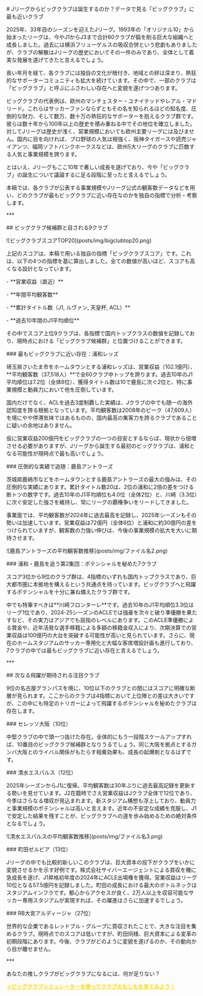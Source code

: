 \# Jリーグからビッグクラブは誕生するのか？データで見る「ビッグクラブ」に最も近いクラブ



2025年、33年目のシーズンを迎えたJリーグ。1993年の「オリジナル10」から始まったリーグは、今やJ1からJ3まで合計60クラブが鎬を削る巨大な組織へと成長しました。過去には横浜フリューゲルスの吸収合併という悲劇もありましたが、クラブの解散はJリーグの歴史においてその一件のみであり、全体として着実な発展を遂げてきたと言えるでしょう。



長い年月を経て、各クラブには独自の文化が根付き、地域との絆は深まり、熱狂的なサポーターコミュニティも拡大を続けています。その中で、一部のクラブは「ビッグクラブ」と呼ぶにふさわしい存在へと変貌を遂げつつあります。



ビッグクラブの代表例は、欧州のマンチェスター・ユナイテッドやレアル・マドリード。これらはサッカーファンならずともその名を知られるほどの知名度、圧倒的な財力、そして数万、数十万の熱狂的なサポーターを抱えるクラブ群です。彼らは数十年から100年以上の歴史を積み重ねる中でその地位を確立しました。対してJリーグは歴史が浅く、営業規模においても欧州主要リーグには及びません。国内に目を向ければ、プロ野球の人気は根強く、阪神タイガースや読売ジャイアンツ、福岡ソフトバンクホークスなどは、欧州5大リーグのクラブに匹敵する人気と事業規模を誇ります。



とはいえ、Jリーグもここ10年で著しい成長を遂げており、今や「ビッグクラブ」の誕生について議論するに足る段階に至ったと言えるでしょう。



本稿では、各クラブが公表する事業規模やJリーグ公式の観客数データなどを用い、どのクラブが最もビッグクラブに近い存在なのかを独自の指標で分析・考察します。



\*\*\*



\## ビッグクラブ候補群と目される9クラブ



<!-- ▼▼▼ 画像の記法を修正 ▼▼▼ -->

!\[ビッグクラブスコアTOP20](posts/img/bigclubtop20.png)



上記のスコアは、本稿で用いる独自の指標「ビッグクラブスコア」です。これは、以下の4つの指標を基に算出しました。全ての数値が高いほど、スコアも高くなる設計となっています。



\-   \*\*営業収益（直近）\*\*

\-   \*\*年間平均観客数\*\*

\-   \*\*累計タイトル数（J1, ルヴァン, 天皇杯, ACL）\*\*

\-   \*\*過去10年間のJ1平均順位\*\*



その中でスコア上位9クラブは、各指標で国内トップクラスの数値を記録しており、現時点における「ビッグクラブ候補群」と位置づけることができます。



\### 最もビッグクラブに近い存在：浦和レッズ



埼玉県さいたま市をホームタウンとする浦和レッズは、営業収益（102.1億円）、\*\*平均観客数（37,518人）\*\*で全60クラブ中トップを誇ります。過去10年のJ1平均順位は7.2位（全体6位）、獲得タイトル数は10で鹿島に次ぐ2位と、特に事業規模と動員力において他を圧倒しています。



国内だけでなく、ACLを過去3度制覇した実績は、Jクラブの中でも随一の海外認知度を誇る根拠となっています。平均観客数は2008年のピーク（47,609人）を境にやや停滞気味ではあるものの、国内最高の集客力を誇るクラブであることに疑いの余地はありません。



仮に営業収益200億円をビッグクラブの一つの目安とするならば、現状から倍増させる必要がありますが、Jリーグから誕生する最初のビッグクラブは、浦和となる可能性が現時点で最も高いでしょう。



\### 圧倒的な実績で追随：鹿島アントラーズ



茨城県鹿嶋市などをホームタウンとする鹿島アントラーズの最大の強みは、その圧倒的な実績にあります。累計タイトル数20は、2位の浦和に2倍の差をつける断トツの数字です。過去10年のJ1平均順位も4.0位（全体2位）と、川崎（3.3位）に次ぐ安定した強さを維持し、常にリーグの覇権争いをリードしてきました。



事業面では、平均観客数が2024年に過去最高を記録し、2025年シーズンもその勢いは加速しています。営業収益は72億円（全体6位）と浦和に約30億円の差をつけられていますが、観客数の力強い伸びは、今後の事業規模の拡大を大いに期待させます。



<!-- ▼▼▼ 画像の記法を修正 ▼▼▼ -->

!\[鹿島アントラーズの平均観客数推移](posts/img/ファイル名2.png)



\### 浦和・鹿島を追う第2集団：ポテンシャルを秘めた7クラブ



スコア3位から9位のクラブ群は、4指標のいずれも国内トップクラスであり、巨大都市圏に本拠地を構えるという共通点を持っています。ビッグクラブへと飛躍するポテンシャルを十分に兼ね備えたクラブ群です。



中でも特筆すべきは\*\*川崎フロンターレ\*\*です。過去10年のJ1平均順位3.3位はリーグ1位であり、2024-25シーズンのACLEでは強豪を次々と破り準優勝を果たすなど、その実力はアジアでも屈指のレベルにあります。このACLE準優勝による賞金や、近年活発な選手移籍による多額の移籍金収入により、次期決算での営業収益は100億円の大台を突破する可能性が高いと見られています。さらに、現在のホームスタジアムのサッカー専用化と大幅な客席増設計画も進行しており、7クラブの中では最もビッグクラブに近い存在と言えるでしょう。



\*\*\*



\## 次なる飛躍が期待される注目クラブ



9位の名古屋グランパスを境に、10位以下のクラブとの間にはスコアに明確な断層が見られます。ここからのクラブは4指標において上位陣との差は大きいですが、この中にも特定のトリガーによって飛躍するポテンシャルを秘めたクラブは存在します。



\### セレッソ大阪（10位）

中堅クラブの中で頭一つ抜けた存在。全体的にもう一段階スケールアップすれば、10番目のビッグクラブ候補群となりうるでしょう。同じ大阪を拠点とするガンバ大阪とのライバル関係がもたらす相乗効果も、成長の起爆剤となるはずです。



\### 清水エスパルス（12位）

2025年シーズンからJ1に復帰。平均観客数は30年ぶりに過去最高記録を更新する勢いを見せています。J2在籍時でさえ営業収益はJクラブ全体で12位であり、今季はさらなる増収が見込まれます。新スタジアム構想も浮上しており、動員力と事業規模のポテンシャルは高いと言えます。近年の不安定な成績を克服し、J1で安定した結果を残すことが、ビッグクラブへの道を歩み始めるための絶対条件となるでしょう。



<!-- ▼▼▼ 画像の記法を修正 ▼▼▼ -->

!\[清水エスパルスの平均観客数推移](posts/img/ファイル名3.png)



\### 町田ゼルビア（13位）

Jリーグの中でも比較的新しいこのクラブは、巨大資本の投下がクラブをいかに変貌させるかを示す好例です。株式会社サイバーエージェントによる買収を機に急成長を遂げ、J1昇格初年度の2024年にACLE出場権を獲得。営業収益はリーグ10位となる57.5億円を記録しました。町田の成長における最大のボトルネックはスタジアムインフラです。都心からアクセスが良く、2万人以上を収容可能なサッカー専用スタジアムが実現すれば、その躍進はさらに加速するでしょう。



\### RB大宮アルディージャ（27位）

世界的な企業であるレッドブル・グループに買収されたことで、大きな注目を集めるクラブ。現時点でのスコアは低いですが、町田同様、巨大資本による変革の初期段階にあります。今後、クラブがどのように変貌を遂げるのか、その動向から目が離せません。



\*\*\*



あなたの推しクラブがビッグクラブになるには、何が足りない？<br>

<a href="javascript:void(0)" onclick="showPage('simulation', document.getElementById('nav-simulation-btn'));" style="font-weight:bold; color:#ffd700;">→ビッグクラブシミュレーターを使ってクラブのもしもを見てみよう！</a>

